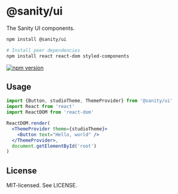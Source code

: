 # @sanity/ui

The Sanity UI components.

```sh
npm install @sanity/ui

# Install peer dependencies
npm install react react-dom styled-components
```

[![npm version](https://img.shields.io/npm/v/@sanity/ui.svg?style=flat-square)](https://www.npmjs.com/package/@sanity/ui)

## Usage

```jsx
import {Button, studioTheme, ThemeProvider} from '@sanity/ui'
import React from 'react'
import ReactDOM from 'react-dom'

ReactDOM.render(
  <ThemeProvider theme={studioTheme}>
    <Button text="Hello, world" />
  </ThemeProvider>,
  document.getElementById('root')
)
```

## License

MIT-licensed. See LICENSE.
